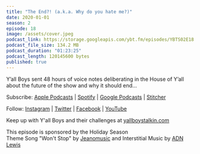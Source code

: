 ```yaml
---
title: "The End?! (a.k.a. Why do you hate me?)"
date: 2020-01-01
season: 2
episode: 18
image: /assets/cover.jpeg
podcast_link: https://storage.googleapis.com/ybt.fm/episodes/YBTS02E18.mp3
podcast_file_size: 134.2 MB
podcast_duration: "01:23:25"
podcast_length: 120145600 bytes
published: true
---
```


Y’all Boys sent 48 hours of voice notes deliberating in the House of Y’all about the future of the show and why it should end...

Subscribe: [Apple Podcasts](https://podcasts.apple.com/us/podcast/yall-boys-talkin/id1452781895) | [Spotify](https://open.spotify.com/show/5xzMcpzL8T5g7zGqNMoQcB?si=XiBcFHUuQiezpPAWpIqv_A) | [Google Podcasts](https://play.google.com/music/m/Icqw2qixlfgyrebhomlxrhen7k4?t=Yall_Boys_Talkin) | [Stitcher](https://www.stitcher.com/podcast/yallboystalkin/yall-boys-talkin) 

Follow: [Instagram](https://www.instagram.com/yallboystalkin/) | [Twitter](https://twitter.com/yallboystalkin) | [Facebook](https://www.facebook.com/yallboystalkin/) | [YouTube](https://www.youtube.com/channel/UCV3VM1NDsYr_M5ST8S7hcPg)

Keep up with Y'all Boys and their challenges at [yallboystalkin.com](https://ybt.fm/)

This episode is sponsored by the Holiday Season
<br>Theme Song "Won't Stop" by [Jeanomusic](https://www.jeanomusic.com/) and Interstitial Music by [ADN Lewis](https://www.adnlewis.com/)
